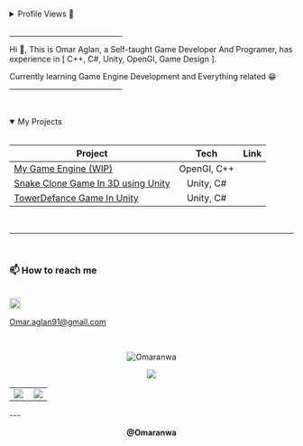 <br/>

<details>
<summary>Profile Views 👀 </summary>
<br>
<p > <img src="https://komarev.com/ghpvc/?username=Omaranwa&label=Profile%20views&color=0e75b6&style=flat" alt="medaminefh" /> </p>
</details>
<br/>
<hr width="200px" align="left" />

Hi 👋, This is Omar Aglan, a Self-taught Game Developer And Programer, has experience in [ C++, C#, Unity, OpenGl, Game Design ].

Currently learning Game Engine Development and Everything related 😁

<hr width="200px" align="right" />
<br/>

<br />

<details open>
<summary>My Projects</summary>
<br>

| Project                                                   |     Tech      |                                                       Link |
| --------------------------------------------------------- | :-----------: | ---------------------------------------------------------: |
| [My Game Engine (WIP)](https://github.com/Omaranwa/Pyramid)       |     OpenGl, C++      |     |
| [Snake Clone Game In 3D using Unity](https://github.com/Omaranwa/Just-Another-Snake-Game-3D) | Unity, C# |     |
| [TowerDefance Game In Unity](https://github.com/Omaranwa/Defend-The-Pyramids)        |     Unity, C#      |  |


</details>

<br />

  <hr/>
  <br/>

<h3>📫 How to reach me</h3>
<br>
</a>
<a href="https://linkedin.com/in/omar-aglan-5078b3235" target="_blank"><img align="center" src="https://raw.githubusercontent.com/rahuldkjain/github-profile-readme-generator/master/src/images/icons/Social/linked-in-alt.svg" alt="omar-aglan-5078b3235" height="20" width="20" margin="" /></a>

<a href="mailto:Omar.aglan91@gmail.com" target="_blank">Omar.aglan91@gmail.com
</a>

<br/>

<p align="center"><img align="center" src="https://github-readme-stats.vercel.app/api?username=Omaranwa&show_icons=true&locale=en&theme=cobalt" alt="Omaranwa" /></p>

<p align="center"><img  src="https://github-readme-stats.vercel.app/api/top-langs/?username=Omaranwa&layout=compact&langs_count=9&theme=cobalt" /></p>
<center>
  <table>
  <tr>
      <td><img  align="left" src="https://github-readme-stats.vercel.app/api?username=Omaranwa&count_private=true&show_icons=true&theme=dark&layout=compact" /></td>
      <td><img  src="https://github-readme-streak-stats.herokuapp.com/?user=Omaranwa&theme=dark" /></td>    
     
  </tr>   
  </table>
</center>
---

<p align="center"><strong>@Omaranwa</strong></p>
